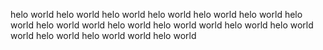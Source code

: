 helo world helo world helo world helo world helo world helo world helo world
helo world world helo world helo world world helo world
helo world world helo world helo world world helo world
